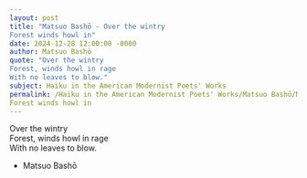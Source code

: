 ```yaml
---
layout: post
title: "Matsuo Bashō - Over the wintry  
Forest winds howl in"
date: 2024-12-28 12:00:00 -0000
author: Matsuo Bashō
quote: "Over the wintry  
Forest, winds howl in rage  
With no leaves to blow."
subject: Haiku in the American Modernist Poets' Works
permalink: /Haiku in the American Modernist Poets' Works/Matsuo Bashō/Matsuo Bashō - Over the wintry  
Forest winds howl in
---
```


Over the wintry  
Forest, winds howl in rage  
With no leaves to blow.

- Matsuo Bashō
